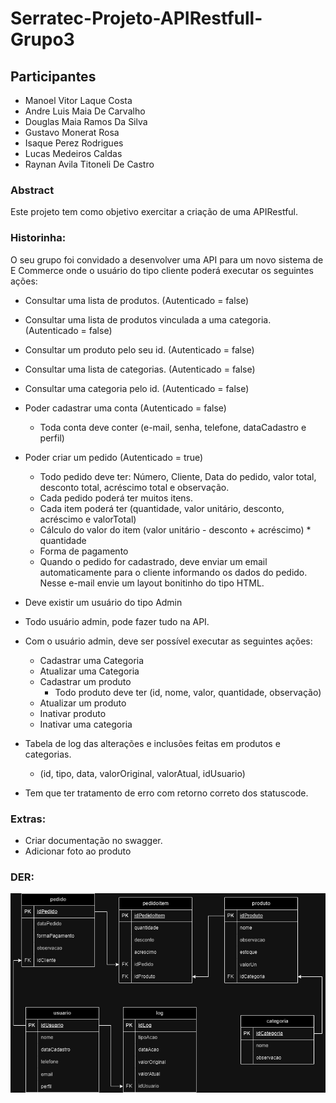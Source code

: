 # Serratec-Projeto-APIRestfull-Grupo3
## Participantes
- Manoel Vitor Laque Costa
- Andre Luis Maia De Carvalho
- Douglas Maia Ramos Da Silva
- Gustavo Monerat Rosa
- Isaque Perez Rodrigues
- Lucas Medeiros Caldas
- Raynan Avila Titoneli De Castro

### Abstract 
Este projeto tem como objetivo exercitar a criação de uma APIRestful.
                                                                       
### Historinha:

O seu grupo foi convidado a desenvolver uma API para um novo sistema de E Commerce  onde o usuário do tipo cliente poderá executar os seguintes ações:

- Consultar uma lista de produtos. (Autenticado = false)
- Consultar uma lista de produtos vinculada a uma categoria. (Autenticado = false)
- Consultar um produto pelo seu id. (Autenticado = false)
- Consultar uma lista de categorias. (Autenticado = false)
- Consultar uma categoria pelo id. (Autenticado = false)

- Poder cadastrar uma conta (Autenticado = false)
	- Toda conta deve conter (e-mail, senha, telefone, dataCadastro e perfil)


- Poder criar um pedido (Autenticado = true)
	- Todo pedido deve ter: Número, Cliente, Data do pedido, valor total, desconto total, acréscimo total e observação.
	- Cada pedido poderá ter muitos itens.
	- Cada item poderá ter (quantidade, valor unitário,  desconto, acréscimo e valorTotal)
	- Cálculo do valor do item (valor unitário - desconto + acréscimo) * quantidade
	- Forma de pagamento
	- Quando o pedido for cadastrado, deve enviar um email automaticamente para o cliente informando os dados do pedido. Nesse e-mail envie um layout bonitinho do tipo HTML.
	
- Deve existir um usuário do tipo Admin
- Todo usuário admin, pode fazer tudo na API.
- Com o usuário admin, deve ser possível executar as seguintes ações:
	- Cadastrar uma Categoria
	- Atualizar uma Categoria
	- Cadastrar um produto
		- Todo produto deve ter (id, nome, valor, quantidade, observação)
	- Atualizar um produto
	- Inativar produto
	- Inativar uma categoria
- Tabela de log das alterações e inclusões feitas em produtos e categorias.
	- (id, tipo, data, valorOriginal, valorAtual, idUsuario)
- Tem que ter tratamento de erro com retorno correto dos statuscode.

### Extras:
- Criar documentação no swagger.
- Adicionar foto ao produto

### DER:
![DER](Trabalho%20Grupo%203%20-%20API%20Restful.png)
